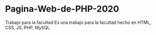 # Pagina-Web-de-PHP-2020 
Trabajo para la facultad
Es una trabajo para la facultad hecho en HTML, CSS, JS, PHP, MySQL
